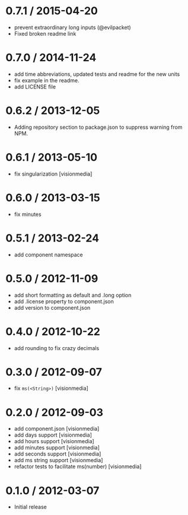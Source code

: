 
0.7.1 / 2015-04-20
  ====

  * prevent extraordinary long inputs (@evilpacket)
  * Fixed broken readme link

0.7.0 / 2014-11-24
  ====

 * add time abbreviations, updated tests and readme for the new units
 * fix example in the readme.
 * add LICENSE file

0.6.2 / 2013-12-05
  ====

 * Adding repository section to package.json to suppress warning from NPM.

0.6.1 / 2013-05-10
  ====

  * fix singularization [visionmedia]

0.6.0 / 2013-03-15
  ====

  * fix minutes

0.5.1 / 2013-02-24
  ====

  * add component namespace

0.5.0 / 2012-11-09
  ====

  * add short formatting as default and .long option
  * add .license property to component.json
  * add version to component.json

0.4.0 / 2012-10-22
  ====

  * add rounding to fix crazy decimals

0.3.0 / 2012-09-07
  ====

  * fix `ms(<String>)` [visionmedia]

0.2.0 / 2012-09-03
  ====

  * add component.json [visionmedia]
  * add days support [visionmedia]
  * add hours support [visionmedia]
  * add minutes support [visionmedia]
  * add seconds support [visionmedia]
  * add ms string support [visionmedia]
  * refactor tests to facilitate ms(number) [visionmedia]

0.1.0 / 2012-03-07
  ====

  * Initial release
